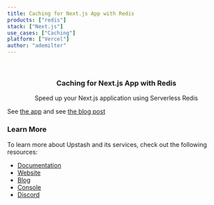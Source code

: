 ```yaml
---
title: Caching for Next.js App with Redis
products: ["redis"]
stack: ["Next.js"]
use_cases: ["Caching"]
platform: ["Vercel"]
author: "ademilter"
---
```


<br />
<div align="center">

  <h3 align="center">Caching for Next.js App with Redis</h3>

  <p align="center">
   Speed up your Next.js application using Serverless Redis
  </p>
</div>

See [the app](https://next-caching-with-redis.vercel.app/) and see [the blog post](https://blog.upstash.com/nextjs-caching-with-redis)

### Learn More

To learn more about Upstash and its services, check out the following resources:

- [Documentation](https://docs.upstash.com)
- [Website](https://upstash.com)
- [Blog](https://upstash.com/blog)
- [Console](https://console.upstash.com)
- [Discord](https://upstash.com/discord)